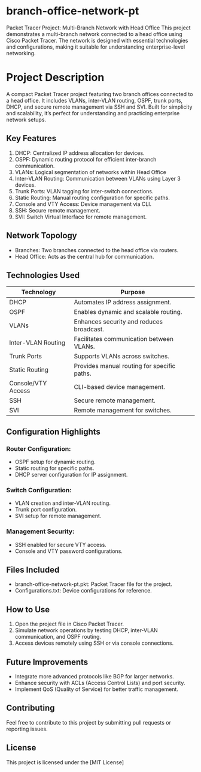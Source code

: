 # branch-office-network-pt

Packet Tracer Project: Multi-Branch Network with Head Office
This project demonstrates a multi-branch network connected to a head office using Cisco Packet Tracer. The network is designed with essential technologies and configurations, making it suitable for understanding enterprise-level networking.

# Project Description

A compact Packet Tracer project featuring two branch offices connected to a head office. It includes VLANs, inter-VLAN routing, OSPF, trunk ports, DHCP, and secure remote management via SSH and SVI. Built for simplicity and scalability, it’s perfect for understanding and practicing enterprise network setups.

## Key Features
1. DHCP: Centralized IP address allocation for devices.
2. OSPF: Dynamic routing protocol for efficient inter-branch communication.
3. VLANs: Logical segmentation of networks within Head Office
4. Inter-VLAN Routing: Communication between VLANs using Layer 3 devices.
5. Trunk Ports: VLAN tagging for inter-switch connections.
6. Static Routing: Manual routing configuration for specific paths.
7. Console and VTY Access: Device management via CLI.
8. SSH: Secure remote management.
9. SVI: Switch Virtual Interface for remote management.
    
## Network Topology
- Branches: Two branches connected to the head office via routers.
- Head Office: Acts as the central hub for communication.

## Technologies Used

| Technology          | Purpose                                          |
|---------------------|--------------------------------------------------|
| DHCP                | Automates IP address assignment.                |
| OSPF                | Enables dynamic and scalable routing.           |
| VLANs               | Enhances security and reduces broadcast.        |
| Inter-VLAN Routing  | Facilitates communication between VLANs.        |
| Trunk Ports         | Supports VLANs across switches.                 |
| Static Routing      | Provides manual routing for specific paths.     |
| Console/VTY Access  | CLI-based device management.                    |
| SSH                 | Secure remote management.                       |
| SVI                 | Remote management for switches.                 |

## Configuration Highlights
### Router Configuration:
- OSPF setup for dynamic routing.
- Static routing for specific paths.
- DHCP server configuration for IP assignment.
### Switch Configuration:
- VLAN creation and inter-VLAN routing.
- Trunk port configuration.
- SVI setup for remote management.
### Management Security:
- SSH enabled for secure VTY access.
- Console and VTY password configurations.

## Files Included
- branch-office-network-pt.pkt: Packet Tracer file for the project.
- Configurations.txt: Device configurations for reference.

## How to Use
1. Open the project file in Cisco Packet Tracer.
2. Simulate network operations by testing DHCP, inter-VLAN communication, and OSPF routing.
3. Access devices remotely using SSH or via console connections.

## Future Improvements
- Integrate more advanced protocols like BGP for larger networks.
- Enhance security with ACLs (Access Control Lists) and port security.
- Implement QoS (Quality of Service) for better traffic management.

## Contributing
Feel free to contribute to this project by submitting pull requests or reporting issues.

## License
This project is licensed under the [MIT License]







